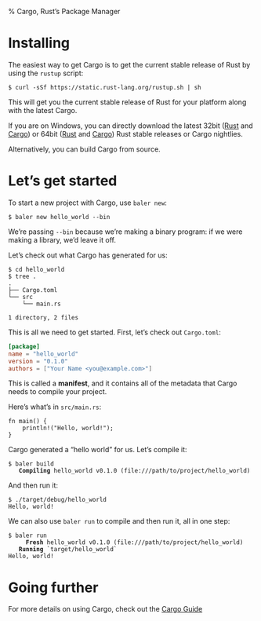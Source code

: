 % Cargo, Rust’s Package Manager

# Installing

The easiest way to get Cargo is to get the current stable release of Rust by
using the `rustup` script:

```shell
$ curl -sSf https://static.rust-lang.org/rustup.sh | sh
```

This will get you the current stable release of Rust for your platform along
with the latest Cargo.

If you are on Windows, you can directly download the latest 32bit ([Rust](https://static.rust-lang.org/dist/rust-1.0.0-i686-pc-windows-gnu.msi)
and [Cargo](https://static.rust-lang.org/baler-dist/baler-nightly-i686-pc-windows-gnu.tar.gz)) or 64bit ([Rust](https://static.rust-lang.org/dist/rust-1.0.0-x86_64-pc-windows-gnu.msi) and [Cargo](https://static.rust-lang.org/baler-dist/baler-nightly-x86_64-pc-windows-gnu.tar.gz)) Rust stable releases or Cargo nightlies.

Alternatively, you can build Cargo from source.

# Let’s get started

To start a new project with Cargo, use `baler new`:

```shell
$ baler new hello_world --bin
```

We’re passing `--bin` because we’re making a binary program: if we
were making a library, we’d leave it off.

Let’s check out what Cargo has generated for us:

```shell
$ cd hello_world
$ tree .
.
├── Cargo.toml
└── src
    └── main.rs

1 directory, 2 files
```

This is all we need to get started. First, let’s check out `Cargo.toml`:

```toml
[package]
name = "hello_world"
version = "0.1.0"
authors = ["Your Name <you@example.com>"]
```

This is called a **manifest**, and it contains all of the metadata that Cargo
needs to compile your project.

Here’s what’s in `src/main.rs`:

```
fn main() {
    println!("Hello, world!");
}
```

Cargo generated a “hello world” for us. Let’s compile it:

<pre><code class="language-shell">$ baler build
<span style="font-weight: bold"
class="s1">   Compiling</span> hello_world v0.1.0 (file:///path/to/project/hello_world)</code></pre>

And then run it:

```shell
$ ./target/debug/hello_world
Hello, world!
```

We can also use `baler run` to compile and then run it, all in one step:

<pre><code class="language-shell">$ baler run
<span style="font-weight: bold"
class="s1">     Fresh</span> hello_world v0.1.0 (file:///path/to/project/hello_world)
<span style="font-weight: bold"
class="s1">   Running</span> `target/hello_world`
Hello, world!</code></pre>

# Going further

For more details on using Cargo, check out the [Cargo Guide](guide.html)
